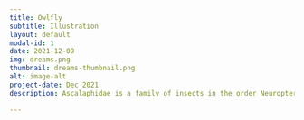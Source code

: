 ```yaml
---
title: Owlfly
subtitle: Illustration
layout: default
modal-id: 1
date: 2021-12-09
img: dreams.png
thumbnail: dreams-thumbnail.png
alt: image-alt
project-date: Dec 2021
description: Ascalaphidae is a family of insects in the order Neuroptera, generally called owlflies. They are fast-flying crepuscular or diurnal predators of other flying insects, and have large bulging eyes and strongly knobbed antennae. The larvae are ambush predators; some of them make use of self-decoration camouflage.

---
```

